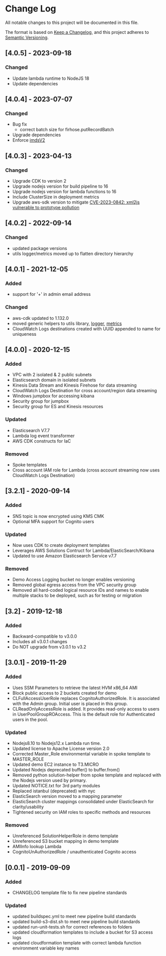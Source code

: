 # Change Log

All notable changes to this project will be documented in this file.

The format is based on [Keep a Changelog](https://keepachangelog.com/en/1.0.0/),
and this project adheres to [Semantic Versioning](https://semver.org/spec/v2.0.0.html).

## [4.0.5] - 2023-09-18

### Changed

- Update lambda runtime to NodeJS 18
- Update dependencies


## [4.0.4] - 2023-07-07

### Changed

- Bug fix
  - correct batch size for firhose.putRecordBatch
- Upgrade dependencies
- Enforce [imdsV2](https://docs.aws.amazon.com/AWSEC2/latest/UserGuide/configuring-instance-metadata-service.html)

## [4.0.3] - 2023-04-13

### Changed

- Upgrade CDK to version 2
- Upgrade nodejs version for build pipeline to 16
- Upgrade nodejs version for lambda functions to 16
- Include ClusterSize in deployment metrics
- Upgrade aws-sdk version to mitigate [CVE-2023-0842: xml2js vulnerable to prototype pollution](https://nvd.nist.gov/vuln/detail/CVE-2023-0842)

## [4.0.2] - 2022-09-14

### Changed

- updated package versions
- utils logger/metrics moved up to flatten directory hierarchy

## [4.0.1] - 2021-12-05

### Added

- support for '+' in admin email address

### Changed

- aws-cdk updated to 1.132.0
- moved generic helpers to utils library, [logger](./source/services/utils/logger), [metrics](./source/services/utils/metrics)
- CloudWatch Logs destinations created with UUID appended to name for uniqueness

## [4.0.0] - 2020-12-15

### Added

- VPC with 2 isolated & 2 public subnets
- Elasticsearch domain in isolated subnets
- Kinesis Data Stream and Kinesis Firehose for data streaming
- CloudWatch Logs Destination for cross account/region data streaming
- Windows jumpbox for accessing kibana
- Security group for jumpbox
- Security group for ES and Kinesis resources

### Updated

- Elasticsearch V7.7
- Lambda log event transformer
- AWS CDK constructs for IaC

### Removed

- Spoke templates
- Cross account IAM role for Lambda (cross account streaming now uses CloudWatch Logs Destination)

## [3.2.1] - 2020-09-14

### Added

- SNS topic is now encrypted using KMS CMK
- Optional MFA support for Cognito users

### Updated

- Now uses CDK to create deployment templates
- Leverages AWS Solutions Contruct for Lambda/ElasticSearch/Kibana
- Updated to use Amazon Elasticsearch Service v7.7

### Removed

- Demo Access Logging bucket no longer enables versioning
- Removed global egress access from the VPC security group
- Removed all hard-coded logical resource IDs and names to enable multiple stacks to be deployed, such as for testing or migration

## [3.2] - 2019-12-18

### Added

- Backward-compatible to v3.0.0
- Includes all v3.0.1 changes
- Do NOT upgrade from v3.0.1 to v3.2

## [3.0.1] - 2019-11-29

### Added

- Uses SSM Parameters to retrieve the latest HVM x86_64 AMI
- Block public access to 2 buckets created for demo
- CLFullAccessUserRole replaces CognitoAuthorizedRole. It is associated with the Admin group. Initial user is placed in this group.
- CLReadOnlyAccessRole is added. It provides read-only access to users in UserPoolGroupROAccess. This is the default role for Authenticated users in the pool.

### Updated

- Nodejs8.10 to Nodejs12.x Lambda run time.
- Updated license to Apache License version 2.0
- Corrected Master_Role environmental variable in spoke template to MASTER_ROLE
- Updated demo EC2 instance to T3.MICRO
- Updated Nodejs deprecated buffer() to buffer.from()
- Removed python solution-helper from spoke template and replaced with the Nodejs version used by primary.
- Updated NOTICE.txt for 3rd party modules
- Replaced istanbul (deprecated) with nyc
- ElasticSearch version moved to a mapping parameter
- ElasticSearch cluster mappings consolidated under ElasticSearch for clarity/usability
- Tightened security on IAM roles to specific methods and resources

### Removed

- Unreferenced SolutionHelperRole in demo template
- Unreferenced S3 bucket mapping in demo template
- AMIInfo lookup Lambda
- CognitoUnAuthorizedRole / unauthenticated Cognito access

## [0.0.1] - 2019-09-09

### Added

- CHANGELOG template file to fix new pipeline standards

### Updated

- updated buildspec.yml to meet new pipeline build standards
- updated build-s3-dist.sh to meet new pipeline build standards
- updated run-unit-tests.sh for correct references to folders
- updated cloudformation templates to include a bucket for S3 access logs
- updated cloudformation template with correct lambda function environment variable key names

